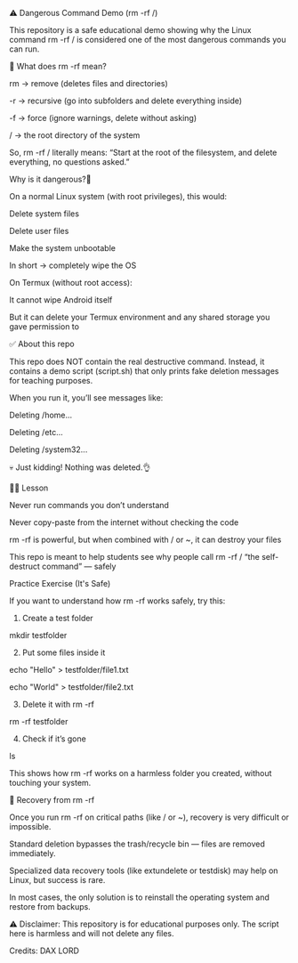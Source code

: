 ⚠️ Dangerous Command Demo (rm -rf /)

This repository is a safe educational demo showing why the Linux command rm -rf / is considered one of the most dangerous commands you can run.

🚨 What does rm -rf mean?

rm → remove (deletes files and directories)

-r → recursive (go into subfolders and delete everything inside)

-f → force (ignore warnings, delete without asking)

/ → the root directory of the system


So, rm -rf / literally means:
“Start at the root of the filesystem, and delete everything, no questions asked.”

Why is it dangerous?🤔

On a normal Linux system (with root privileges), this would:

Delete system files

Delete user files

Make the system unbootable

In short → completely wipe the OS


On Termux (without root access):

It cannot wipe Android itself

But it can delete your Termux environment and any shared storage you gave permission to



✅ About this repo

This repo does NOT contain the real destructive command.
Instead, it contains a demo script (script.sh) that only prints fake deletion messages for teaching purposes.

When you run it, you’ll see messages like:

Deleting /home...

Deleting /etc...

Deleting /system32...

💀 Just kidding! Nothing was deleted.👌

🧑‍🏫 Lesson

Never run commands you don’t understand

Never copy-paste from the internet without checking the code

rm -rf is powerful, but when combined with / or ~, it can destroy your files

This repo is meant to help students see why people call rm -rf / “the self-destruct command” — safely

Practice Exercise (It's Safe)

If you want to understand how rm -rf works safely, try this:

1. Create a test folder

mkdir testfolder



2. Put some files inside it

echo "Hello" > testfolder/file1.txt

echo "World" > testfolder/file2.txt



3. Delete it with rm -rf

rm -rf testfolder



4. Check if it’s gone

ls


This shows how rm -rf works on a harmless folder you created, without touching your system.

🛑 Recovery from rm -rf

Once you run rm -rf on critical paths (like / or ~), recovery is very difficult or impossible.

Standard deletion bypasses the trash/recycle bin — files are removed immediately.

Specialized data recovery tools (like extundelete or testdisk) may help on Linux, but success is rare.

In most cases, the only solution is to reinstall the operating system and restore from backups.



⚠️ Disclaimer: This repository is for educational purposes only.
The script here is harmless and will not delete any files.

Credits: DAX LORD
